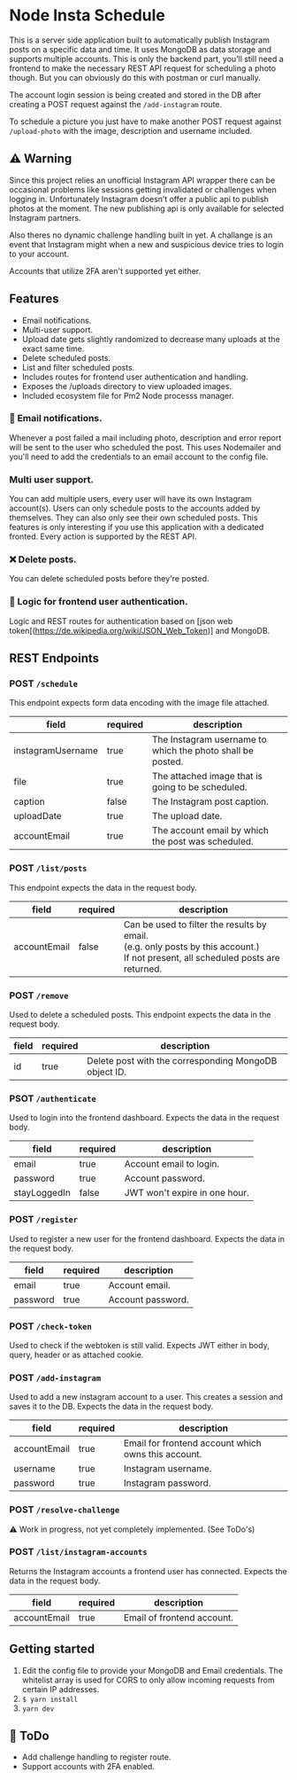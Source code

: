 # Node Insta Schedule

This is a server side application built to automatically publish Instagram posts on a specific data and time. It uses MongoDB as data storage and supports multiple accounts. This is only the backend part, you’ll still need a frontend to make the necessary REST API request for scheduling a photo though. But you can obviously do this with postman or curl manually.

The account login session is being created and stored in the DB after creating a POST request against the `/add-instagram` route.

To schedule a picture you just have to make another POST request against `/upload-photo` with the image, description and username included.

## ️⚠️ Warning 
Since this project relies an unofficial Instagram API wrapper there can be occasional problems like sessions getting invalidated or challenges when logging in. Unfortunately Instagram doesn’t offer a public api to publish photos at the moment. The new publishing api is only available for selected Instagram partners. 

Also theres no dynamic challenge handling built in yet. A challange is an event that Instagram might when a new and suspicious device tries to login to your account.

Accounts that utilize 2FA aren't supported yet either.

## Features
- Email notifications.
- Multi-user support.
- Upload date gets slightly randomized to decrease many uploads at the exact same time.
- Delete scheduled posts.
- List and filter scheduled posts.
- Includes routes for frontend user authentication and handling.
- Exposes the /uploads directory to view uploaded images.
- Included ecosystem file for Pm2 Node processs manager. 

### 📩 Email notifications.
Whenever a post failed a mail including photo, description and error report will be sent to the user who scheduled the post. This uses Nodemailer and you'll need to add the credentials to an email account to the config file.

### Multi user support.
You can add multiple users, every user will have its own Instagram account(s). Users can only schedule posts to the accounts added by themselves. They can also only see their own scheduled posts. This features is only interesting if you use this application with a dedicated fronted. Every action is supported by the REST API.

### ❌ Delete posts.
You can delete scheduled posts before they're posted.

### 🔑 Logic for frontend user authentication.
Logic and REST routes for authentication based on [json web token[(https://de.wikipedia.org/wiki/JSON_Web_Token)] and MongoDB.

## REST Endpoints

### POST `/schedule`
This endpoint expects form data encoding with the image file attached. 

| field | required | description |
|-------------------|----------|------------------------------------------------------------|
| instagramUsername | true | The Instagram username to which the photo shall be posted. |
| file | true | The attached image that is going to be scheduled. |
| caption | false | The Instagram post caption. |
| uploadDate | true | The upload date. |
| accountEmail | true | The account email by which the post was scheduled. |

### POST `/list/posts`
This endpoint expects the data in the request body.

| field | required | description |
|--------------|----------|----------------------------------------------------------------------------------------------------------------------------------------|
| accountEmail | false | Can be used to filter the results by email.<br>(e.g. only posts by this account.)<br>If not present, all scheduled posts are returned. |

### POST `/remove`
Used to delete a scheduled posts.
This endpoint expects the data in the request body.

| field | required | description |
|-------|----------|-------------------------------------------------------|
| id | true | Delete post with the corresponding MongoDB object ID. |

### PSOT `/authenticate`
Used to login into the frontend dashboard.
Expects the data in the request body.

| field | required | description |
|--------------|----------|-------------------------------|
| email | true | Account email to login. |
| password | true | Account password. |
| stayLoggedIn | false | JWT won't expire in one hour. |

### POST `/register`
Used to register a new user for the frontend dashboard.
Expects the data in the request body.

| field | required | description |
|----------|----------|-------------------|
| email | true | Account email. |
| password | true | Account password. |

### POST `/check-token`
Used to check if the webtoken is still valid.
Expects JWT either in body, query, header or as attached cookie. 

### POST `/add-instagram`
Used to add a new instagram account to a user. This creates a session and saves it to the DB.
Expects the data in the request body.

| field | required | description |
|--------------|----------|-----------------------------------------------------|
| accountEmail | true | Email for frontend account which owns this account. |
| username | true | Instagram username. |
| password | true | Instagram password. |

### POST `/resolve-challenge`
⚠️ Work in progress, not yet completely implemented. (See ToDo's)

### POST `/list/instagram-accounts`
Returns the Instagram accounts a frontend user has connected.
Expects the data in the request body.

| field | required | description |
|--------------|----------|----------------------------|
| accountEmail | true | Email of frontend account. |

## Getting started
1. Edit the config file to provide your MongoDB and Email credentials. The whitelist array is used for CORS to only allow incoming requests from certain IP addresses. 
2. `$ yarn install`
3. `yarn dev`

## 📌 ToDo
- Add challenge handling to register route.
- Support accounts with 2FA enabled.